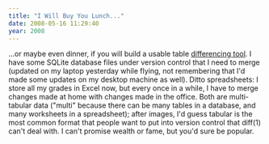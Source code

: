 ```yaml
---
title: "I Will Buy You Lunch..."
date: 2008-05-16 11:29:40
year: 2008
---
```

...or maybe even dinner, if you will build a usable table <a href="http://pyre.third-bit.com/blog/archives/462.html">differencing tool</a>.  I have some SQLite database files under version control that I need to merge (updated on my laptop yesterday while flying, not remembering that I'd made some updates on my desktop machine as well).  Ditto spreadsheets: I store all my grades in Excel now, but every once in a while, I have to merge changes made at home with changes made in the office. Both are multi-tabular data ("multi" because there can be many tables in a database, and many worksheets in a spreadsheet); after images, I'd guess tabular is the most common format that people want to put into version control that diff(1) can't deal with. I can't promise wealth or fame, but you'd sure be popular.
